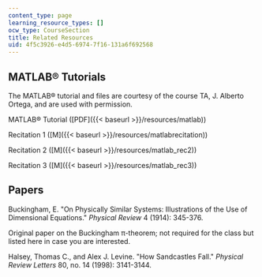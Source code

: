 ```yaml
---
content_type: page
learning_resource_types: []
ocw_type: CourseSection
title: Related Resources
uid: 4f5c3926-e4d5-6974-7f16-131a6f692568
---
```


MATLAB® Tutorials
-----------------

The MATLAB® tutorial and files are courtesy of the course TA, J. Alberto Ortega, and are used with permission.

MATLAB® Tutorial ([PDF]({{< baseurl >}}/resources/matlab))

Recitation 1 ([M]({{< baseurl >}}/resources/matlabrecitation))

Recitation 2 ([M]({{< baseurl >}}/resources/matlab_rec2))

Recitation 3 ([M]({{< baseurl >}}/resources/matlab_rec3))

Papers
------

Buckingham, E. "On Physically Similar Systems: Illustrations of the Use of Dimensional Equations." _Physical Review_ 4 (1914): 345-376.

Original paper on the Buckingham π-theorem; not required for the class but listed here in case you are interested.

Halsey, Thomas C., and Alex J. Levine. "How Sandcastles Fall." _Physical Review Letters_ 80, no. 14 (1998): 3141-3144.